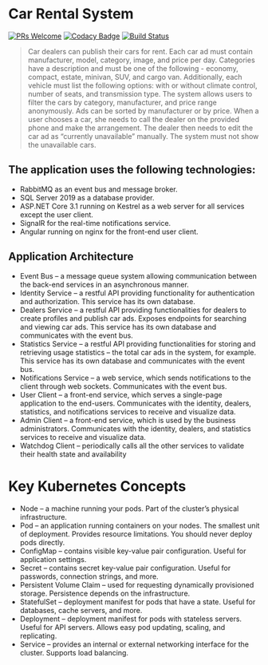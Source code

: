 # Car Rental System
[![PRs Welcome](https://img.shields.io/badge/PRs-welcome-brightgreen.svg)](http://makeapullrequest.com)
[![Codacy Badge](https://api.codacy.com/project/badge/Grade/ddb0bd7ff72e4e689d7b6f6ce6d5e029)](https://app.codacy.com/gh/profjordanov/kubernetes-playground?utm_source=github.com&utm_medium=referral&utm_content=profjordanov/kubernetes-playground&utm_campaign=Badge_Grade)
[![Build Status](https://travis-ci.com/profjordanov/kubernetes-playground.svg?branch=master)](https://travis-ci.com/profjordanov/kubernetes-playground)

> Car dealers can publish their cars for rent. Each car ad must contain manufacturer, model, category, image, and price per day. Categories have a description and must be one of the following - economy, compact, estate, minivan, SUV, and cargo van. Additionally, each vehicle must list the following options: with or without climate control, number of seats, and transmission type. The system allows users to filter the cars by category, manufacturer, and price range anonymously. Ads can be sorted by manufacturer or by price.
When a user chooses a car, she needs to call the dealer on the provided phone and make the arrangement. The dealer then needs to edit the car ad as “currently unavailable” manually. The system must not show the unavailable cars.

## The application uses the following technologies:
- RabbitMQ as an event bus and message broker.
- SQL Server 2019 as a database provider.
- ASP.NET Core 3.1 running on Kestrel as a web server for all services except the user client.
- SignalR for the real-time notifications service.
- Angular running on nginx for the front-end user client.

## Application Architecture
- Event Bus – a message queue system allowing communication between the back-end services in an asynchronous manner.
- Identity Service – a restful API providing functionality for authentication and authorization. This service has its own database.
- Dealers Service – a restful API providing functionalities for dealers to create profiles and publish car ads. Exposes endpoints for searching and viewing car ads. This service has its own database and communicates with the event bus.
- Statistics Service – a restful API providing functionalities for storing and retrieving usage statistics – the total car ads in the system, for example. This service has its own database and communicates with the event bus.
- Notifications Service – a web service, which sends notifications to the client through web sockets. Communicates with the event bus.
- User Client – a front-end service, which serves a single-page application to the end-users. Communicates with the identity, dealers, statistics, and notifications services to receive and visualize data.
- Admin Client – a front-end service, which is used by the business administrators. Communicates with the identity, dealers, and statistics services to receive and visualize data.
- Watchdog Client – periodically calls all the other services to validate their health state and availability

# Key Kubernetes Concepts
- Node – a machine running your pods. Part of the cluster’s physical infrastructure.
- Pod – an application running containers on your nodes. The smallest unit of deployment. Provides resource limitations. You should never deploy pods directly.
- ConfigMap – contains visible key-value pair configuration. Useful for application settings.
- Secret – contains secret key-value pair configuration. Useful for passwords, connection strings, and more.
- Persistent Volume Claim – used for requesting dynamically provisioned storage. Persistence depends on the infrastructure.
- StatefulSet – deployment manifest for pods that have a state. Useful for databases, cache servers, and more.
- Deployment – deployment manifest for pods with stateless servers. Useful for API servers. Allows easy pod updating, scaling, and replicating.
- Service – provides an internal or external networking interface for the cluster. Supports load balancing.
